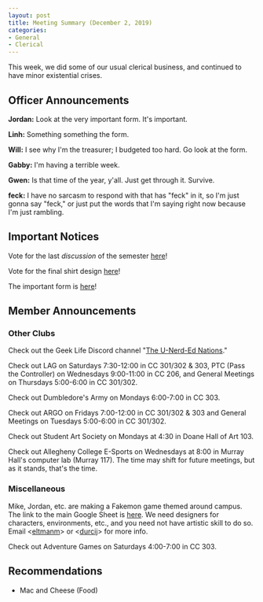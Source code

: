 ```yaml
---
layout: post
title: Meeting Summary (December 2, 2019)
categories:
- General
- Clerical
---
```


This week, we did some of our usual clerical business, and continued to have minor existential crises.

## Officer Announcements

**Jordan:**  Look at the very important form.  It's important.

**Linh:**  Something something the form.

**Will:**  I see why I'm the treasurer; I budgeted too hard.  Go look at the form.

**Gabby:**  I'm having a terrible week.

**Gwen:**  Is that time of the year, y'all.  Just get through it.  Survive.

**feck:**  I have no sarcasm to respond with that has "feck" in it, so I'm just gonna say "feck," or just put the words that I'm saying right now because I'm just rambling.

## Important Notices

Vote for the last *discussion* of the semester [here](https://docs.google.com/forms/d/e/1FAIpQLSdFoutDTgm5FVJtaEw-SKTFAPHpSi9yXRuoxW1I-28M6eOB8w/viewform?usp=sf_link)!

Vote for the final shirt design [here](https://forms.gle/cCafH6wyWCL6WQnp6)!

The important form is [here](https://forms.gle/8B4nP4dyjy26W7uFA)!

## Member Announcements

### Other Clubs

Check out the Geek Life Discord channel "[The U-Nerd-Ed Nations](https://discord.gg/bKXT3FM)."

Check out LAG on Saturdays 7:30-12:00 in CC 301/302 & 303, PTC (Pass the Controller) on Wednesdays 9:00-11:00 in CC 206, and General Meetings on Thursdays 5:00-6:00 in CC 301/302.

Check out Dumbledore's Army on Mondays 6:00-7:00 in CC 303.

Check out ARGO on Fridays 7:00-12:00 in CC 301/302 & 303 and General Meetings on Tuesdays 5:00-6:00 in CC 301/302.

Check out Student Art Society on Mondays at 4:30 in Doane Hall of Art 103.

Check out Allegheny College E-Sports on Wednesdays at 8:00 in Murray Hall's computer lab (Murray 117).  The time may shift for future meetings, but as it stands, that's the time.

### Miscellaneous

Mike, Jordan, etc. are making a Fakemon game themed around campus.  The link to the main Google Sheet is [here](https://docs.google.com/spreadsheets/d/1mO_jn8xz4hN0sAEAv0LH6S_IHrX8TrWRkwoyjccBwHI/edit).  We need designers for characters, environments, etc., and you need not have artistic skill to do so.  Email <[eltmanm](mailto:eltmanm@allegheny.edu)> or <[durcij](mailto:durcij@allegheny.edu)> for more info.

Check out Adventure Games on Saturdays 4:00-7:00 in CC 303.

## Recommendations

* Mac and Cheese (Food)

